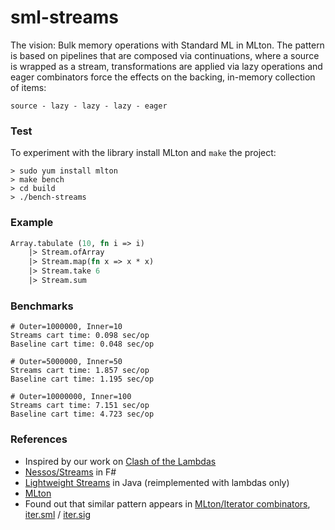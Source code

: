 sml-streams
===========

The vision: Bulk memory operations with Standard ML in MLton. The pattern is based on pipelines that are composed via continuations, where a source is wrapped as a stream, transformations are applied via lazy operations and eager combinators force the effects on the backing, in-memory collection of items:
```
source - lazy - lazy - lazy - eager
```

### Test
To experiment with the library install MLton and ```make``` the project:
```shell
> sudo yum install mlton
> make bench
> cd build 
> ./bench-streams
```

### Example
```sml
Array.tabulate (10, fn i => i)
    |> Stream.ofArray
    |> Stream.map(fn x => x * x)
    |> Stream.take 6
    |> Stream.sum
```

### Benchmarks
```shell
# Outer=1000000, Inner=10
Streams cart time: 0.098 sec/op
Baseline cart time: 0.048 sec/op

# Outer=5000000, Inner=50
Streams cart time: 1.857 sec/op
Baseline cart time: 1.195 sec/op

# Outer=10000000, Inner=100
Streams cart time: 7.151 sec/op
Baseline cart time: 4.723 sec/op
```
### References

* Inspired by our work on [Clash of the Lambdas](http://biboudis.github.io/clashofthelambdas/)
* [Nessos/Streams](https://github.com/nessos/Streams) in F#
* [Lightweight Streams](https://github.com/biboudis/lightweight-streams) in Java (reimplemented with lambdas only)
* [MLton](http://mlton.org/)
* Found out that similar pattern appears in [MLton/Iterator combinators](http://mlton.org/ForLoops), [iter.sml](https://github.com/MLton/mltonlib/blob/master/com/ssh/extended-basis/unstable/detail/control/iter.sml) / [iter.sig](https://github.com/MLton/mltonlib/blob/master/com/ssh/extended-basis/unstable/public/control/iter.sig)
